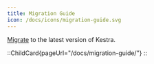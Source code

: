 ```yaml
---
title: Migration Guide
icon: /docs/icons/migration-guide.svg
---
```


[Migrate](../10.migration-guide/index.md) to the latest version of Kestra.


::ChildCard{pageUrl="/docs/migration-guide/"}
::